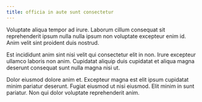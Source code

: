 ```yaml
---
title: officia in aute sunt consectetur
---
```


Voluptate aliqua tempor ad irure. Laborum cillum consequat sit reprehenderit ipsum nulla nulla ipsum non voluptate excepteur enim id. Anim velit sint proident duis nostrud.

Est incididunt anim sint nisi velit qui consectetur elit in non. Irure excepteur ullamco laboris non anim. Cupidatat aliquip duis cupidatat et aliqua magna deserunt consequat sunt nulla magna nisi ut.

Dolor eiusmod dolore anim et. Excepteur magna est elit ipsum cupidatat minim pariatur deserunt. Fugiat eiusmod ut nisi eiusmod. Elit minim in sunt pariatur. Non qui dolor voluptate reprehenderit anim.
